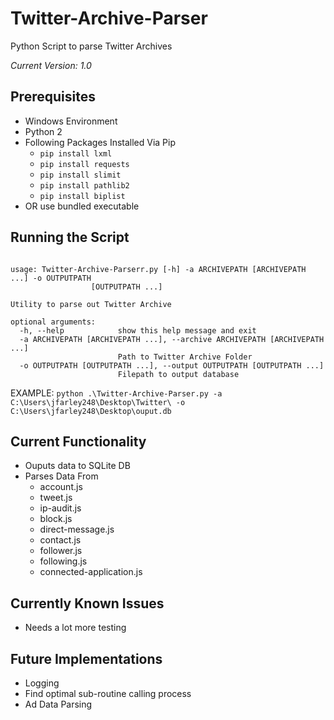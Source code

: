 # Twitter-Archive-Parser


Python Script to parse Twitter Archives

*Current Version: 1.0* 

## Prerequisites
* Windows Environment
* Python 2
* Following Packages Installed Via Pip
  * `pip install lxml`
  * `pip install requests`
  * `pip install slimit`
  * `pip install pathlib2`
  * `pip install biplist`
* OR use bundled executable

## Running the Script
```

usage: Twitter-Archive-Parserr.py [-h] -a ARCHIVEPATH [ARCHIVEPATH ...] -o OUTPUTPATH
                  [OUTPUTPATH ...]

Utility to parse out Twitter Archive

optional arguments:
  -h, --help            show this help message and exit
  -a ARCHIVEPATH [ARCHIVEPATH ...], --archive ARCHIVEPATH [ARCHIVEPATH ...]
                        Path to Twitter Archive Folder
  -o OUTPUTPATH [OUTPUTPATH ...], --output OUTPUTPATH [OUTPUTPATH ...]
                        Filepath to output database
```

EXAMPLE: `python .\Twitter-Archive-Parser.py -a C:\Users\jfarley248\Desktop\Twitter\ -o C:\Users\jfarley248\Desktop\ouput.db`

## Current Functionality
* Ouputs data to SQLite DB
* Parses Data From
  * account.js
  * tweet.js
  * ip-audit.js
  * block.js
  * direct-message.js
  * contact.js
  * follower.js
  * following.js
  * connected-application.js

## Currently Known Issues
* Needs a lot more testing

## Future Implementations
* Logging
* Find optimal sub-routine calling process
* Ad Data Parsing
 
